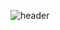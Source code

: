 ![header](https://capsule-render.vercel.app/api?type=waving&color=gradient&customColorList=0,2,4&height=200&text=EonEon's%20GITHUB&fontSize=50&animation=twinkling&fontAlign=68&fontAlignY=36)
